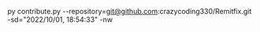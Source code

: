 py contribute.py --repository=git@github.com:crazycoding330/Remitfix.git -sd="2022/10/01, 18:54:33" -nw